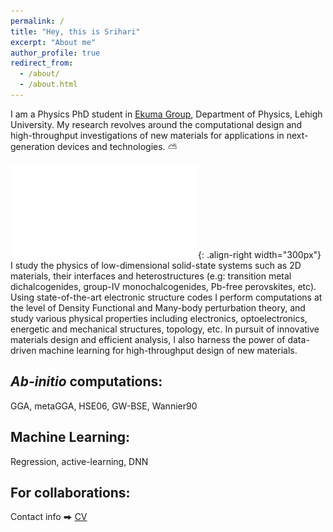 ```yaml
---
permalink: /
title: "Hey, this is Srihari"
excerpt: "About me"
author_profile: true
redirect_from: 
  - /about/
  - /about.html
---
```


I am a Physics PhD student in [Ekuma Group](https://cekumagroup.cas.lehigh.edu), Department of Physics, Lehigh University. My research revolves around the computational design and high-throughput investigations of new materials for applications in next-generation devices and technologies. ⛅

![A nice poster encompassing some of my recent works](/images/POSTER_IFMD.pdf){: .align-right width="300px"}
I study the physics of low-dimensional solid-state systems such as 2D materials, their interfaces and heterostructures (e.g: transition metal dichalcogenides, group-IV monochalcogenides, Pb-free perovskites, etc). Using state-of-the-art electronic structure codes I perform computations at the level of Density Functional and Many-body perturbation theory, and study various physical properties including electronics, optoelectronics, energetic and mechanical structures, topology, etc. In pursuit of innovative materials design and efficient analysis, I also harness the power of data-driven machine learning for high-throughput design of new materials. 



## _Ab-initio_ computations: 
GGA, metaGGA, HSE06, GW-BSE, Wannier90

## Machine Learning: 
Regression, active-learning, DNN

## For collaborations: 
Contact info ⮕ [CV](/files/Srihari_CV2.pdf)

